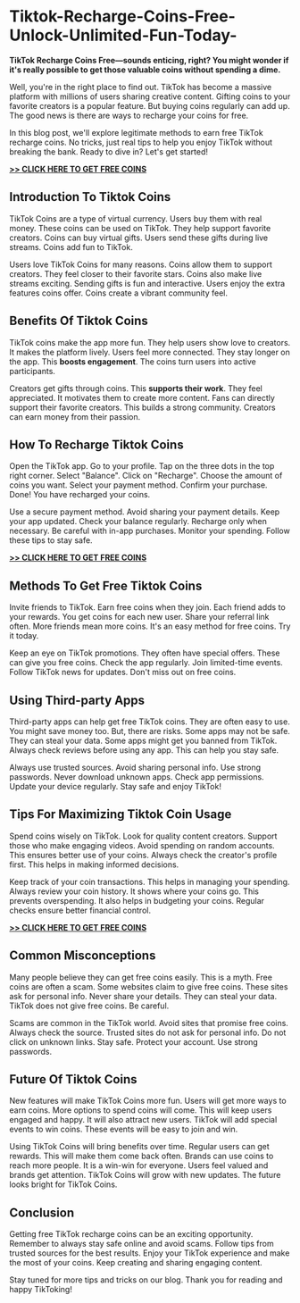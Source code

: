 # Tiktok-Recharge-Coins-Free-Unlock-Unlimited-Fun-Today-
<p><strong>TikTok Recharge Coins Free—sounds enticing, right? You might wonder if it's really possible to get those valuable coins without spending a dime.</strong></p><p>Well, you're in the right place to find out. TikTok has become a massive platform with millions of users sharing creative content. Gifting coins to your favorite creators is a popular feature. But buying coins regularly can add up. The good news is there are ways to recharge your coins for free.</p><p>In this blog post, we'll explore legitimate methods to earn free TikTok recharge coins. No tricks, just real tips to help you enjoy TikTok without breaking the bank. Ready to dive in? Let's get started!</p><p><a target="_blank" rel="noopener noreferrer nofollow" href="https://tinyurl.com/yxscctcn"><strong>&gt;&gt; CLICK HERE TO GET FREE COINS</strong></a></p><h2>Introduction To Tiktok Coins</h2><p>TikTok Coins are a type of virtual currency. Users buy them with real money. These coins can be used on TikTok. They help support favorite creators. Coins can buy virtual gifts. Users send these gifts during live streams. Coins add fun to TikTok.</p><p>Users love TikTok Coins for many reasons. Coins allow them to support creators. They feel closer to their favorite stars. Coins also make live streams exciting. Sending gifts is fun and interactive. Users enjoy the extra features coins offer. Coins create a vibrant community feel.</p><h2>Benefits Of Tiktok Coins</h2><p>TikTok coins make the app more fun. They help users show love to creators. It makes the platform lively. Users feel more connected. They stay longer on the app. This <strong>boosts engagement</strong>. The coins turn users into active participants.</p><p>Creators get gifts through coins. This <strong>supports their work</strong>. They feel appreciated. It motivates them to create more content. Fans can directly support their favorite creators. This builds a strong community. Creators can earn money from their passion.</p><h2>How To Recharge Tiktok Coins</h2><p>Open the TikTok app. Go to your profile. Tap on the three dots in the top right corner. Select "Balance". Click on "Recharge". Choose the amount of coins you want. Select your payment method. Confirm your purchase. Done! You have recharged your coins.</p><p>Use a secure payment method. Avoid sharing your payment details. Keep your app updated. Check your balance regularly. Recharge only when necessary. Be careful with in-app purchases. Monitor your spending. Follow these tips to stay safe.</p><p><a target="_blank" rel="noopener noreferrer nofollow" href="https://tinyurl.com/yxscctcn"><strong>&gt;&gt; CLICK HERE TO GET FREE COINS</strong></a></p><h2>Methods To Get Free Tiktok Coins</h2><p>Invite friends to TikTok. Earn free coins when they join. Each friend adds to your rewards. You get coins for each new user. Share your referral link often. More friends mean more coins. It's an easy method for free coins. Try it today.</p><p>Keep an eye on TikTok promotions. They often have special offers. These can give you free coins. Check the app regularly. Join limited-time events. Follow TikTok news for updates. Don't miss out on free coins.</p><h2>Using Third-party Apps</h2><p>Third-party apps can help get free TikTok coins. They are often easy to use. You might save money too. But, there are risks. Some apps may not be safe. They can steal your data. Some apps might get you banned from TikTok. Always check reviews before using any app. This can help you stay safe.</p><p>Always use trusted sources. Avoid sharing personal info. Use strong passwords. Never download unknown apps. Check app permissions. Update your device regularly. Stay safe and enjoy TikTok!</p><h2>Tips For Maximizing Tiktok Coin Usage</h2><p>Spend coins wisely on TikTok. Look for quality content creators. Support those who make engaging videos. Avoid spending on random accounts. This ensures better use of your coins. Always check the creator's profile first. This helps in making informed decisions.</p><p>Keep track of your coin transactions. This helps in managing your spending. Always review your coin history. It shows where your coins go. This prevents overspending. It also helps in budgeting your coins. Regular checks ensure better financial control.</p><p><a target="_blank" rel="noopener noreferrer nofollow" href="https://tinyurl.com/yxscctcn"><strong>&gt;&gt; CLICK HERE TO GET FREE COINS</strong></a></p><h2>Common Misconceptions</h2><p>Many people believe they can get free coins easily. This is a myth. Free coins are often a scam. Some websites claim to give free coins. These sites ask for personal info. Never share your details. They can steal your data. TikTok does not give free coins. Be careful.</p><p>Scams are common in the TikTok world. Avoid sites that promise free coins. Always check the source. Trusted sites do not ask for personal info. Do not click on unknown links. Stay safe. Protect your account. Use strong passwords.</p><h2>Future Of Tiktok Coins</h2><p>New features will make TikTok Coins more fun. Users will get more ways to earn coins. More options to spend coins will come. This will keep users engaged and happy. It will also attract new users. TikTok will add special events to win coins. These events will be easy to join and win.</p><p>Using TikTok Coins will bring benefits over time. Regular users can get rewards. This will make them come back often. Brands can use coins to reach more people. It is a win-win for everyone. Users feel valued and brands get attention. TikTok Coins will grow with new updates. The future looks bright for TikTok Coins.</p><h2>Conclusion</h2><p>Getting free TikTok recharge coins can be an exciting opportunity. Remember to always stay safe online and avoid scams. Follow tips from trusted sources for the best results. Enjoy your TikTok experience and make the most of your coins. Keep creating and sharing engaging content.</p><p>Stay tuned for more tips and tricks on our blog. Thank you for reading and happy TikToking!</p>
